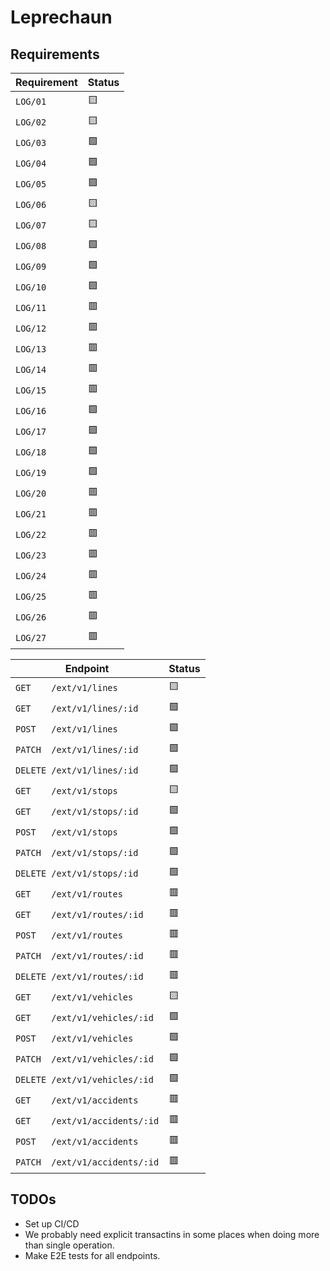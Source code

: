 # Leprechaun

## Requirements

| **Requirement** | **Status** |
| --------------- | ---------- |
| `LOG/01`        | 🟨         |
| `LOG/02`        | 🟨         |
| `LOG/03`        | 🟩         |
| `LOG/04`        | 🟩         |
| `LOG/05`        | 🟩         |
| `LOG/06`        | 🟨         |
| `LOG/07`        | 🟨         |
| `LOG/08`        | 🟩         |
| `LOG/09`        | 🟩         |
| `LOG/10`        | 🟩         |
| `LOG/11`        | 🟥         |
| `LOG/12`        | 🟥         |
| `LOG/13`        | 🟥         |
| `LOG/14`        | 🟥         |
| `LOG/15`        | 🟥         |
| `LOG/16`        | 🟩         |
| `LOG/17`        | 🟩         |
| `LOG/18`        | 🟩         |
| `LOG/19`        | 🟩         |
| `LOG/20`        | 🟥         |
| `LOG/21`        | 🟥         |
| `LOG/22`        | 🟥         |
| `LOG/23`        | 🟥         |
| `LOG/24`        | 🟥         |
| `LOG/25`        | 🟥         |
| `LOG/26`        | 🟥         |
| `LOG/27`        | 🟥         |

| **Endpoint**                   | **Status** |
| ------------------------------ | ---------- |
| `GET    /ext/v1/lines`         | 🟨         |
| `GET    /ext/v1/lines/:id`     | 🟩         |
| `POST   /ext/v1/lines`         | 🟩         |
| `PATCH  /ext/v1/lines/:id`     | 🟩         |
| `DELETE /ext/v1/lines/:id`     | 🟩         |
| `GET    /ext/v1/stops`         | 🟨         |
| `GET    /ext/v1/stops/:id`     | 🟩         |
| `POST   /ext/v1/stops`         | 🟩         |
| `PATCH  /ext/v1/stops/:id`     | 🟩         |
| `DELETE /ext/v1/stops/:id`     | 🟩         |
| `GET    /ext/v1/routes`        | 🟥         |
| `GET    /ext/v1/routes/:id`    | 🟥         |
| `POST   /ext/v1/routes`        | 🟥         |
| `PATCH  /ext/v1/routes/:id`    | 🟥         |
| `DELETE /ext/v1/routes/:id`    | 🟥         |
| `GET    /ext/v1/vehicles`      | 🟨         |
| `GET    /ext/v1/vehicles/:id`  | 🟩         |
| `POST   /ext/v1/vehicles`      | 🟩         |
| `PATCH  /ext/v1/vehicles/:id`  | 🟩         |
| `DELETE /ext/v1/vehicles/:id`  | 🟩         |
| `GET    /ext/v1/accidents`     | 🟥         |
| `GET    /ext/v1/accidents/:id` | 🟥         |
| `POST   /ext/v1/accidents`     | 🟥         |
| `PATCH  /ext/v1/accidents/:id` | 🟥         |

## TODOs

- Set up CI/CD
- We probably need explicit transactins in some places when doing more than single operation.
- Make E2E tests for all endpoints.

